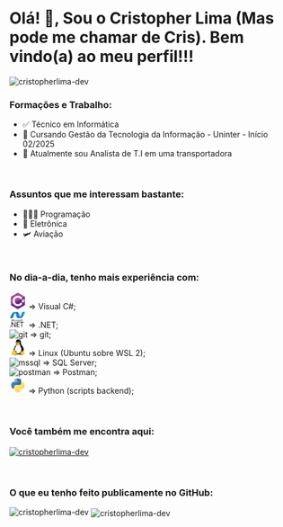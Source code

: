 <h1 align="cnter">Olá! 👋, Sou o Cristopher Lima (Mas pode me chamar de Cris). Bem vindo(a) ao meu perfil!!!</h1>
<p align="left"> <img src="https://komarev.com/ghpvc/?username=cristopherlima-dev&label=Visitas%20ao%20perfil&color=0e75b6&style=flat" alt="cristopherlima-dev" /> </p>
<h3 align="left">Formações e Trabalho:</h3>
<ul>
<li>✅ Técnico em Informática</li> 
<li>📖 Cursando Gestão da Tecnologia da Informação  - Uninter - Início 02/2025
<li>💼 Atualmente sou Analista de T.I em uma transportadora</li>  
</ul>

<br>
<h3 align="left">Assuntos que me interessam bastante:</h3>
<ul>
   <li>👨🏻‍💻 Programação</li>
   <li>🔌 Eletrônica</li>
   <li>🛩️ Aviação</li> 
</ul>
<br>

<h3 align="left">No dia-a-dia, tenho mais experiência com:</h3>
<p align="left"> 
   <img src="https://raw.githubusercontent.com/devicons/devicon/master/icons/csharp/csharp-original.svg" alt="csharp" width="30" height="30"/> => Visual C#;<br>
                <img src="https://raw.githubusercontent.com/devicons/devicon/master/icons/dot-net/dot-net-original-wordmark.svg" alt="dotnet" width="30" height="30"/> => .NET;<br>
                <img src="https://www.vectorlogo.zone/logos/git-scm/git-scm-icon.svg" alt="git" width="30" height="30"/> => git;<br>   
                <img src="https://raw.githubusercontent.com/devicons/devicon/master/icons/linux/linux-original.svg" alt="linux" width="30" height="30"/> => Linux (Ubuntu sobre WSL 2); <br>
                <img src="https://www.svgrepo.com/show/303229/microsoft-sql-server-logo.svg" alt="mssql" width="30" height="30"/> => SQL Server;<br>  
                <img src="https://www.vectorlogo.zone/logos/getpostman/getpostman-icon.svg" alt="postman" width="30" height="30"/> => Postman;<br>
                <img src="https://raw.githubusercontent.com/devicons/devicon/master/icons/python/python-original.svg" alt="python" width="30" height="30"/> => Python (scripts backend);<br>
 
  </p>

<br>

<h3 align="left">Você também me encontra aqui:</h3>
<p align="left">
<a href="https://linkedin.com/in/cristopherlima-dev" target="blank"><img align="center" src="https://raw.githubusercontent.com/rahuldkjain/github-profile-readme-generator/master/src/images/icons/Social/linked-in-alt.svg" alt="cristopherlima-dev" height="30" width="40" /></a>
</p>

<br>

<h3 align="left">O que eu tenho feito publicamente no GitHub:</h3>
<p><img align="left" src="https://github-readme-stats.vercel.app/api/top-langs?username=cristopherlima-dev&show_icons=true&locale=pt-br&layout=compact" alt="cristopherlima-dev" /></p>

<p>&nbsp;<img align="center" src="https://github-readme-stats.vercel.app/api?username=cristopherlima-dev&show_icons=true&locale=pt-br" alt="cristopherlima-dev" /></p>


